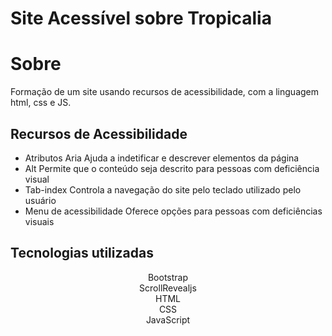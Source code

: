   # Site Acessível sobre Tropicalia
  # Sobre
   Formação de um site usando recursos de acessibilidade, com a linguagem html, css e JS.
   ## Recursos de Acessibilidade
   - Atributos Aria
    Ajuda a indetificar e descrever elementos da página
   - Alt
    Permite que o conteúdo seja descrito para pessoas com deficiência visual
   - Tab-index
   Controla a navegação do site pelo teclado utilizado pelo usuário
   - Menu de acessibilidade
    Oferece opções para pessoas com deficiências visuais
   ## Tecnologias utilizadas
   <center> Bootstrap
   <center> ScrollRevealjs
   <center> HTML
   <center> CSS
   <center>JavaScript
